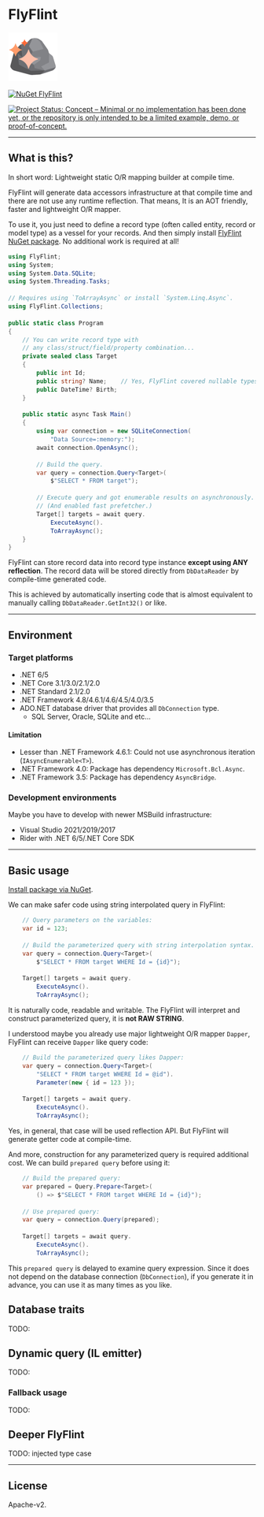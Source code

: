 # FlyFlint

![FlyFlint](Images/FlyFlint.100.png)

[![NuGet FlyFlint](https://img.shields.io/nuget/v/FlyFlint.svg?style=flat)](https://www.nuget.org/packages/FlyFlint)

[![Project Status: Concept – Minimal or no implementation has been done yet, or the repository is only intended to be a limited example, demo, or proof-of-concept.](https://www.repostatus.org/badges/latest/concept.svg)](https://www.repostatus.org/#concept)

---

## What is this?

In short word: Lightweight static O/R mapping builder at compile time.

FlyFlint will generate data accessors infrastructure at that compile time
and there are not use any runtime reflection.
That means, It is an AOT friendly, faster and lightweight O/R mapper.

To use it, you just need to define a record type (often called entity, record or model type)
as a vessel for your records.
And then simply install [FlyFlint NuGet package](https://www.nuget.org/packages/FlyFlint).
No additional work is required at all!

```csharp
using FlyFlint;
using System;
using System.Data.SQLite;
using System.Threading.Tasks;

// Requires using `ToArrayAsync` or install `System.Linq.Async`.
using FlyFlint.Collections;

public static class Program
{
    // You can write record type with
    // any class/struct/field/property combination...
    private sealed class Target
    {
        public int Id;
        public string? Name;    // Yes, FlyFlint covered nullable types.
        public DateTime? Birth;
    }

    public static async Task Main()
    {
        using var connection = new SQLiteConnection(
            "Data Source=:memory:");
        await connection.OpenAsync();

        // Build the query.
        var query = connection.Query<Target>(
            $"SELECT * FROM target");

        // Execute query and got enumerable results on asynchronously.
        // (And enabled fast prefetcher.)
        Target[] targets = await query.
            ExecuteAsync().
            ToArrayAsync();
    }
}
```

FlyFlint can store record data into record type instance **except using ANY reflection**.
The record data will be stored directly from `DbDataReader`
by compile-time generated code.

This is achieved by automatically inserting code that is almost equivalent
to manually calling `DbDataReader.GetInt32()` or like.

---

## Environment

### Target platforms

* .NET 6/5
* .NET Core 3.1/3.0/2.1/2.0
* .NET Standard 2.1/2.0
* .NET Framework 4.8/4.6.1/4.6/4.5/4.0/3.5
* ADO.NET database driver that provides all `DbConnection` type.
  * SQL Server, Oracle, SQLite and etc...

#### Limitation

* Lesser than .NET Framework 4.6.1: Could not use asynchronous iteration (`IAsyncEnumerable<T>`).
* .NET Framework 4.0: Package has dependency `Microsoft.Bcl.Async`.
* .NET Framework 3.5: Package has dependency `AsyncBridge`.

### Development environments

Maybe you have to develop with newer MSBuild infrastructure:

* Visual Studio 2021/2019/2017
* Rider with .NET 6/5/.NET Core SDK

---

## Basic usage

[Install package via NuGet](https://www.nuget.org/packages/FlyFlint).

We can make safer code using string interpolated query in FlyFlint:

```csharp
    // Query parameters on the variables:
    var id = 123;

    // Build the parameterized query with string interpolation syntax.
    var query = connection.Query<Target>(
        $"SELECT * FROM target WHERE Id = {id}");

    Target[] targets = await query.
        ExecuteAsync().
        ToArrayAsync();
```

It is naturally code, readable and writable. The FlyFlint will interpret
and construct parameterized query, it is **not RAW STRING**.

I understood maybe you already use major lightweight O/R mapper `Dapper`,
FlyFlint can receive `Dapper` like query code:

```csharp
    // Build the parameterized query likes Dapper:
    var query = connection.Query<Target>(
        "SELECT * FROM target WHERE Id = @id").
        Parameter(new { id = 123 });

    Target[] targets = await query.
        ExecuteAsync().
        ToArrayAsync();
```

Yes, in general, that case will be used reflection API.
But FlyFlint will generate getter code at compile-time.

And more, construction for any parameterized query is required additional cost.
We can build `prepared query` before using it:

```csharp
    // Build the prepared query:
    var prepared = Query.Prepare<Target>(
        () => $"SELECT * FROM target WHERE Id = {id}");

    // Use prepared query:
    var query = connection.Query(prepared);

    Target[] targets = await query.
        ExecuteAsync().
        ToArrayAsync();
```

This `prepared query` is delayed to examine query expression.
Since it does not depend on the database connection (`DbConnection`),
if you generate it in advance, you can use it as many times as you like.

## Database traits

TODO:

## Dynamic query (IL emitter)

TODO:

### Fallback usage

TODO:

## Deeper FlyFlint

TODO: injected type case

---

## License

Apache-v2.


